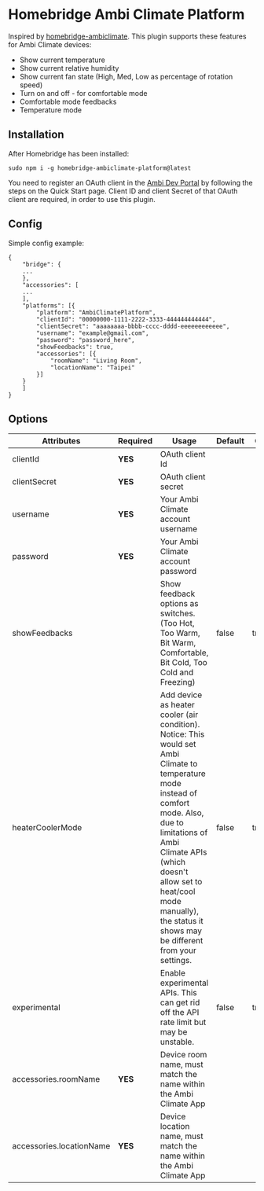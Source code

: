 # Homebridge Ambi Climate Platform

Inspired by [homebridge-ambiclimate](https://github.com/alisdairjsmyth/homebridge-ambiclimate). This plugin supports these features for Ambi Climate devices:

* Show current temperature
* Show current relative humidity
* Show current fan state (High, Med, Low as percentage of rotation speed)
* Turn on and off - for comfortable mode
* Comfortable mode feedbacks
* Temperature mode

## Installation

After Homebridge has been installed:

`sudo npm i -g homebridge-ambiclimate-platform@latest`

You need to register an OAuth client in the [Ambi Dev Portal](https://api.ambiclimate.com/clients) by following the steps on the Quick Start page. Client ID and client Secret of that OAuth client are required, in order to use this plugin.

## Config

Simple config example:

```
{
    "bridge": {
    ...
    },
    "accessories": [
    ...
    ],
    "platforms": [{
        "platform": "AmbiClimatePlatform",
        "clientId": "00000000-1111-2222-3333-444444444444",
        "clientSecret": "aaaaaaaa-bbbb-cccc-dddd-eeeeeeeeeeee",
        "username": "example@gmail.com",
        "password": "password_here",
        "showFeedbacks": true,
        "accessories": [{
            "roomName": "Living Room",
            "locationName": "Taipei"
        }]
    }
    ]
}
```

## Options

| **Attributes** | **Required** | **Usage** | **Default** | **Options** |
|----------------|--------------|-----------|-------------|-------------|
| clientId | **YES** | OAuth client Id | 
| clientSecret | **YES** | OAuth client secret |
| username | **YES** | Your Ambi Climate account username | 
| password | **YES** | Your Ambi Climate account password | 
| showFeedbacks | | Show feedback options as switches. (Too Hot, Too Warm, Bit Warm, Comfortable, Bit Cold, Too Cold and Freezing) | false | true/false
| heaterCoolerMode | | Add device as heater cooler (air condition). <br>Notice: This would set Ambi Climate to temperature mode instead of comfort mode. Also, due to limitations of Ambi Climate APIs (which doesn't allow set to heat/cool mode manually), the status it shows may be different from your settings. | false | true/false
| experimental | | Enable experimental APIs. This can get rid off the API rate limit but may be unstable. | false | true/false
| accessories.roomName | **YES** | Device room name, must match the name within the Ambi Climate App |
| accessories.locationName | **YES** | Device location name, must match the name within the Ambi Climate App |

